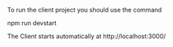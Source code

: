 To run the client project you should use the command 

  npm run devstart

The Client starts automatically at http://localhost:3000/